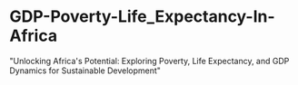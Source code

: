 # GDP-Poverty-Life_Expectancy-In-Africa
"Unlocking Africa's Potential: Exploring Poverty, Life Expectancy, and GDP Dynamics for Sustainable Development"
